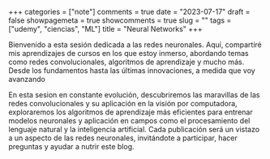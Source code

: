 +++
categories = ["note"]
comments = true
date = "2023-07-17"
draft = false
showpagemeta = true
showcomments = true
slug = ""
tags = ["udemy", "ciencias", "ML"]
title = "Neural Networks"
+++

Bienvenido a esta sesión dedicada a las redes neuronales. Aquí, compartiré mis aprendizajes de cursos en los que estoy inmerso, abordando temas como redes convolucionales, algoritmos de aprendizaje y mucho más. Desde los fundamentos hasta las últimas innovaciones, a medida que voy avanzando

En esta sesion en constante evolución, descubriremos las maravillas de las redes convolucionales y su aplicación en la visión por computadora, exploraremos los algoritmos de aprendizaje más eficientes para entrenar modelos neuronales y aplicación en campos como el procesamiento del lenguaje natural y la inteligencia artificial. Cada publicación será un vistazo a un aspecto de las redes neuronales, invitándote a participar, hacer preguntas y ayudar a nutrir este blog.